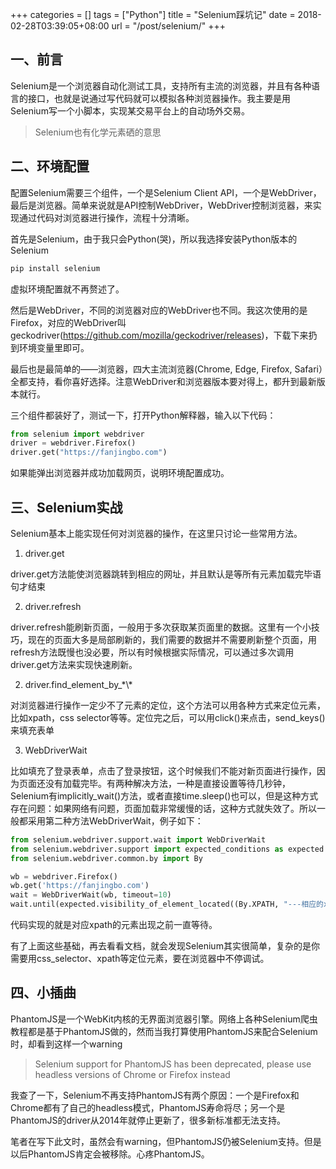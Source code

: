 +++
categories = []
tags = ["Python"]
title = "Selenium踩坑记"
date = 2018-02-28T03:39:05+08:00
url = "/post/selenium/"
+++
## 一、前言

Selenium是一个浏览器自动化测试工具，支持所有主流的浏览器，并且有各种语言的接口，也就是说通过写代码就可以模拟各种浏览器操作。我主要是用Selenium写一个小脚本，实现某交易平台上的自动场外交易。

> Selenium也有化学元素硒的意思 

## 二、环境配置

配置Selenium需要三个组件，一个是Selenium Client API，一个是WebDriver，最后是浏览器。简单来说就是API控制WebDriver，WebDriver控制浏览器，来实现通过代码对浏览器进行操作，流程十分清晰。
  
首先是Selenium，由于我只会Python(哭)，所以我选择安装Python版本的Selenium

```python
pip install selenium
```

虚拟环境配置就不再赘述了。
  
然后是WebDriver，不同的浏览器对应的WebDriver也不同。我这次使用的是Firefox，对应的WebDriver叫geckodriver(https://github.com/mozilla/geckodriver/releases)，下载下来扔到环境变量里即可。
  
最后也是最简单的——浏览器，四大主流浏览器(Chrome, Edge, Firefox, Safari）全都支持，看你喜好选择。注意WebDriver和浏览器版本要对得上，都升到最新版本就行。
  
三个组件都装好了，测试一下，打开Python解释器，输入以下代码：

```python
from selenium import webdriver
driver = webdriver.Firefox()
driver.get("https://fanjingbo.com")
```

如果能弹出浏览器并成功加载网页，说明环境配置成功。

## 三、Selenium实战

Selenium基本上能实现任何对浏览器的操作，在这里只讨论一些常用方法。
  
1. driver.get
	  
driver.get方法能使浏览器跳转到相应的网址，并且默认是等所有元素加载完毕语句才结束
  
2. driver.refresh
	  
driver.refresh能刷新页面，一般用于多次获取某页面里的数据。这里有一个小技巧，现在的页面大多是局部刷新的，我们需要的数据并不需要刷新整个页面，用refresh方法既慢也没必要，所以有时候根据实际情况，可以通过多次调用driver.get方法来实现快速刷新。
  
2. driver.find\_element\_by\_\*\\\*
	  
对浏览器进行操作一定少不了元素的定位，这个方法可以用各种方式来定位元素，比如xpath，css selector等等。定位完之后，可以用click()来点击，send\_keys()来填充表单
  
3. WebDriverWait
	  
比如填充了登录表单，点击了登录按钮，这个时候我们不能对新页面进行操作，因为页面还没有加载完毕。有两种解决方法，一种是直接设置等待几秒钟，Selenium有implicitly\_wait()方法，或者直接time.sleep()也可以，但是这种方式存在问题：如果网络有问题，页面加载非常缓慢的话，这种方式就失效了。所以一般都采用第二种方法WebDriverWait，例子如下：

```python
from selenium.webdriver.support.wait import WebDriverWait
from selenium.webdriver.support import expected_conditions as expected
from selenium.webdriver.common.by import By

wb = webdriver.Firefox()
wb.get('https://fanjingbo.com')
wait = WebDriverWait(wb, timeout=10)
wait.until(expected.visibility_of_element_located((By.XPATH, "---相应的xpath---")))
```

代码实现的就是对应xpath的元素出现之前一直等待。
  
有了上面这些基础，再去看看文档，就会发现Selenium其实很简单，复杂的是你需要用css\_selector、xpath等定位元素，要在浏览器中不停调试。

## 四、小插曲

PhantomJS是一个WebKit内核的无界面浏览器引擎。网络上各种Selenium爬虫教程都是基于PhantomJS做的，然而当我打算使用PhantomJS来配合Selenium时，却看到这样一个warning

> Selenium support for PhantomJS has been deprecated, please use headless versions of Chrome or Firefox instead 

我查了一下，Selenium不再支持PhantomJS有两个原因：一个是Firefox和Chrome都有了自己的headless模式，PhantomJS寿命将尽；另一个是PhantomJS的driver从2014年就停止更新了，很多新标准都无法支持。
  
笔者在写下此文时，虽然会有warning，但PhantomJS仍被Selenium支持。但是以后PhantomJS肯定会被移除。心疼PhantomJS。
